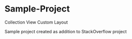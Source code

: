 # Sample-Project
Collection View Custom Layout

Sample project created as addition to StackOverflow project
